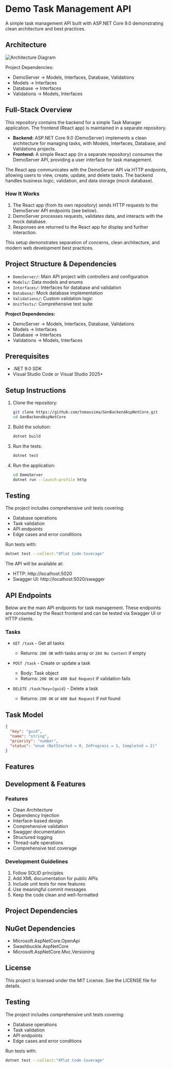 # Demo Task Management API

A simple task management API built with ASP.NET Core 9.0 demonstrating clean architecture and best practices.

## Architecture

![Architecture Diagram](https://www.plantuml.com/plantuml/png/NK_BJWCn3BplLrYz09T-0kgYWjG34c8hxYRhLb7pY18lWh_79OGrkKIPySnePbSOCo_U3ULYGyAC7apqAGOAFF6N8yXa6CFPaPBCTCB5yP4-UNJs7BoemSX3UHXku2b7-OPv-8k2JUF6bE3sbT3mtGQmh5hnFQ2vTBOz-JXH_g0ihiVf2EFBeHhNYzO_nvbS-H7KxxymP7p7GjN_2xJW3PsTaMqCDK9XBJjSXvxGK5Mjy3fYJqasK31MS5i7s-szRZoeNN9gNJksLUnuNQi_wIurjATRQC-hK5L9qxrZ9yCMxxu1)

Project Dependencies:
- DemoServer → Models, Interfaces, Database, Validations
- Models → Interfaces
- Database → Interfaces
- Validations → Models, Interfaces

## Full-Stack Overview

This repository contains the backend for a simple Task Manager application. The frontend (React app) is maintained in a separate repository.

- **Backend:** ASP.NET Core 9.0 (DemoServer) implements a clean architecture for managing tasks, with Models, Interfaces, Database, and Validations projects.
- **Frontend:** A simple React app (in a separate repository) consumes the DemoServer API, providing a user interface for task management.

The React app communicates with the DemoServer API via HTTP endpoints, allowing users to view, create, update, and delete tasks. The backend handles business logic, validation, and data storage (mock database).

### How It Works

1. The React app (from its own repository) sends HTTP requests to the DemoServer API endpoints (see below).
2. DemoServer processes requests, validates data, and interacts with the mock database.
3. Responses are returned to the React app for display and further interaction.

This setup demonstrates separation of concerns, clean architecture, and modern web development best practices.



## Project Structure & Dependencies

- `DemoServer/`: Main API project with controllers and configuration
- `Models/`: Data models and enums
- `Interfaces/`: Interfaces for database and validation
- `Database/`: Mock database implementation
- `Validations/`: Custom validation logic
- `UnitTests/`: Comprehensive test suite

**Project Dependencies:**
  - DemoServer → Models, Interfaces, Database, Validations
  - Models → Interfaces
  - Database → Interfaces
  - Validations → Models, Interfaces

## Prerequisites

- .NET 9.0 SDK
- Visual Studio Code or Visual Studio 2025+

## Setup Instructions

1. Clone the repository:
   ```bash
   git clone https://github.com/tomassima/GenBackendAspNetCore.git
   cd GenBackendAspNetCore
   ```

2. Build the solution:
   ```bash
   dotnet build
   ```

3. Run the tests:
   ```bash
   dotnet test
   ```

4. Run the application:
   ```bash
   cd DemoServer
   dotnet run --launch-profile http
   ```


## Testing

The project includes comprehensive unit tests covering:
- Database operations
- Task validation
- API endpoints
- Edge cases and error conditions

Run tests with:
```bash
dotnet test --collect:"XPlat Code Coverage"
```

The API will be available at:
- HTTP: http://localhost:5020
- Swagger UI: http://localhost:5020/swagger

## API Endpoints

Below are the main API endpoints for task management. These endpoints are consumed by the React frontend and can be tested via Swagger UI or HTTP clients.

### Tasks

- `GET /task` - Get all tasks
  - Returns: `200 OK` with tasks array or `204 No Content` if empty

- `POST /task` - Create or update a task
  - Body: Task object
  - Returns: `200 OK` or `400 Bad Request` if validation fails

- `DELETE /task?key={guid}` - Delete a task
  - Returns: `200 OK` or `400 Bad Request` if not found

## Task Model

```json
{
  "key": "guid",
  "name": "string",
  "priority": "number",
  "status": "enum (NotStarted = 0, InProgress = 1, Completed = 2)"
}
```

## Features

## Development & Features

### Features
- Clean Architecture
- Dependency Injection
- Interface-based design
- Comprehensive validation
- Swagger documentation
- Structured logging
- Thread-safe operations
- Comprehensive test coverage

### Development Guidelines
1. Follow SOLID principles
2. Add XML documentation for public APIs
3. Include unit tests for new features
4. Use meaningful commit messages
5. Keep the code clean and well-formatted

## Project Dependencies

## NuGet Dependencies
- Microsoft.AspNetCore.OpenApi
- Swashbuckle.AspNetCore
- Microsoft.AspNetCore.Mvc.Versioning
## License

This project is licensed under the MIT License. See the LICENSE file for details.

## Testing

The project includes comprehensive unit tests covering:
- Database operations
- Task validation
- API endpoints
- Edge cases and error conditions

Run tests with:
```bash
dotnet test --collect:"XPlat Code Coverage"
```
